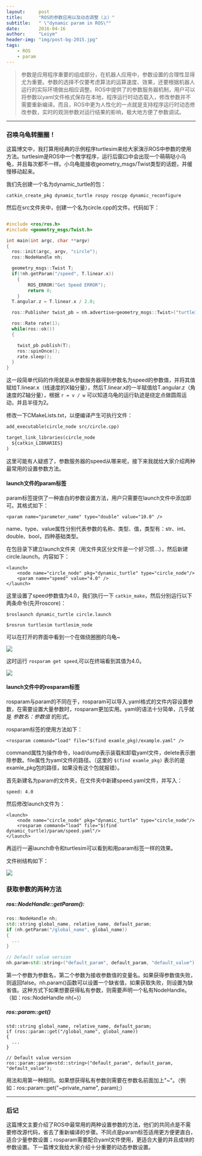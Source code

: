 ```yaml
---
layout:     post
title:      "ROS的参数应用以及动态调整（上）"
subtitle:   " \"dynamic param in ROS\""
date:       2016-04-16
author:     "Leiym"
header-img: "img/post-bg-2015.jpg"
tags:
    - ROS
    - param
---
```


> 参数是应用程序重要的组成部分，在机器人应用中，参数设置的合理性显得尤为重要。参数的选择不仅要考虑算法的运算速度、效果，还要根据机器人运行的实际环境做出相应调整。ROS中提供了的参数服务器机制，用户可以将参数以yaml文件格式保存在本地，程序运行时动态载入，修改参数并不需要重新编译。而且，ROS中更为人性化的一点就是支持程序运行时动态修改参数，实时的观测参数对运行结果的影响，极大地方便了参数调试。

---

### 召唤乌龟转圈圈！

这篇博文中，我打算用经典的示例程序turtlesim来给大家演示ROS中参数的使用方法。turtlesim是ROS中一个教学程序，运行后窗口中会出现一个萌萌哒小乌龟，并且每次都不一样。小乌龟能接收geometry_msgs/Twist类型的话题，并缓慢移动起来。

我们先创建一个名为dynamic_turtle的包：

`catkin_create_pkg dynamic_turtle rospy roscpp dynamic_reconfigure`

然后在src文件夹中，创建一个名为circle.cpp的文件。代码如下：

```C++

#include <ros/ros.h>
#include <geometry_msgs/Twist.h>

int main(int argc, char **argv)
{
  ros::init(argc, argv, "circle");
  ros::NodeHandle nh;

  geometry_msgs::Twist T;
  if(!nh.getParam("/speed", T.linear.x))
	{
		ROS_ERROR("Get Speed ERROR");
		return 0;
	}
  T.angular.z = T.linear.x / 2.0;

  ros::Publisher twist_pb = nh.advertise<geometry_msgs::Twist>("turtle1/cmd_vel", 100);

  ros::Rate rate(1);
  while(ros::ok())
  {

    twist_pb.publish(T);
    ros::spinOnce();
    rate.sleep();
  }
}
```

这一段简单代码的作用就是从参数服务器得到参数名为speed的参数值，并将其值赋给T.linear.x（线速度的X轴分量），然后T.linear.x的一半赋值给T.angular.z（角速度的Z轴分量），根据  `r = v / w` 可以知道乌龟的运行轨迹是绕定点做圆周运动，并且半径为2。

修改一下CMakeLists.txt，以便编译产生可执行文件：

```xml
add_executable(circle_node src/circle.cpp)

target_link_libraries(circle_node
  ${catkin_LIBRARIES}
)
```

这里可能有人疑惑了，参数服务器的speed从哪来呢，接下来我就给大家介绍两种最常用的设置参数方法。

#### launch文件的param标签

param标签提供了一种直白的参数设置方法，用户只需要在launch文件中添加即可。其格式如下：

`<param name="parameter_name" type="double" value="10.0" />`

name、type、value属性分别代表参数的名称、类型、值，类型有：str、int、double、bool，四种基础类型。

在包目录下建立launch文件夹（用文件夹区分文件是一个好习惯...），然后新建circle.launch。内容如下：

```
<launch>
	<node name="circle_node" pkg="dynamic_turtle" type="circle_node"/>
	<param name="speed" value="4.0" />
</launch>
```

这里设置了speed参数值为4.0，我们执行一下 `catkin_make`，然后分别运行以下两条命令(先开roscore)：

`$roslaunch dynamic_turtle circle.launch`

`$rosrun turtlesim turtlesim_node`

可以在打开的界面中看到一个在做绕圈圈的乌龟~

<img src="http://leiym.com/img/in-post/post-ros/ros-param/turtle1.jpg"/>

这时运行 `rosparam get speed`,可以在终端看到其值为4.0。

<img src="http://leiym.com/img/in-post/post-ros/ros-param/param.jpg"/>


#### launch文件中的rosparam标签

rosparam与param的不同在于，rosparam可以导入.yaml格式的文件内容设置参数，在需要设置大量参数时，rosparam更加实用。yaml的语法十分简单，几乎就是 *参数名：参数值* 的形式。

rosparam标签的使用方法如下：

`<rosparam command="load" file="$(find examle_pkg)/example.yaml" />`

command属性为操作命令，load/dump表示装载和卸载yaml文件，delete表示删除参数。file属性为yaml文件的路径。（这里的 `$(find examle_pkg)` 表示的是examle_pkg包的路径，如果没有这个包就报错）。

首先新建名为param的文件夹，在文件夹中新建speed.yaml文件，并写入：

`speed: 4.0`

然后修改launch文件为：

```
<launch>
	<node name="circle_node" pkg="dynamic_turtle" type="circle_node"/>
	<rosparam command="load" file="$(find dynamic_turtle)/param/speed.yaml"/>
</launch>
```

再运行一遍launch命令和turtlesim可以看到和用param标签一样的效果。

文件树结构如下：

<img src="http://leiym.com/img/in-post/post-ros/ros-param/tree1.jpg"/>


### 获取参数的两种方法

##### ros::NodeHandle::getParam():

```C++
ros::NodeHandle nh;
std::string global_name, relative_name, default_param;
if (nh.getParam("/global_name", global_name))
{
  ...
}

// Default value version
nh.param<std::string>("default_param", default_param, "default_value");
```

第一个参数为参数名，第二个参数为接收参数值的变量名。如果获得参数值失败，则返回false。nh.param()函数可以设置一个缺省值，如果获取失败，则设置为缺省值。这种方式下如果想要获得私有参数，则需要声明一个私有NodeHandle。（如：ros::NodeHandle nh(~)）

##### ros::param::get()

```
std::string global_name, relative_name, default_param;
if (ros::param::get("/global_name", global_name))
{
  ...
}

// Default value version
ros::param::param<std::string>("default_param", default_param, "default_value");
```

用法和用第一种相同。如果想获得私有参数则需要在参数名前面加上"~"。（例如：ros::param::get("~private_name", param);）

---

### 后记

这篇博文主要介绍了ROS中最常用的两种设置参数的方法，他们的共同点是不需要修改源代码，省去了重新编译的步骤。不同点是param标签适用更方便更直白，适合少量参数设置；rosparam需要配合yaml文件使用，更适合大量的并且成块的参数设置。下一篇博文我给大家介绍十分重要的动态参数设置。
